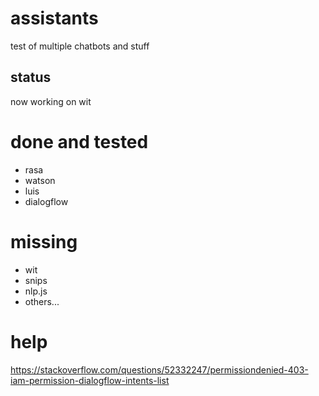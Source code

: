 # assistants
test of multiple chatbots and stuff


## status
now working on wit

# done and tested
- rasa
- watson
- luis
- dialogflow


# missing
- wit
- snips
- nlp.js
- others...

# help
https://stackoverflow.com/questions/52332247/permissiondenied-403-iam-permission-dialogflow-intents-list
